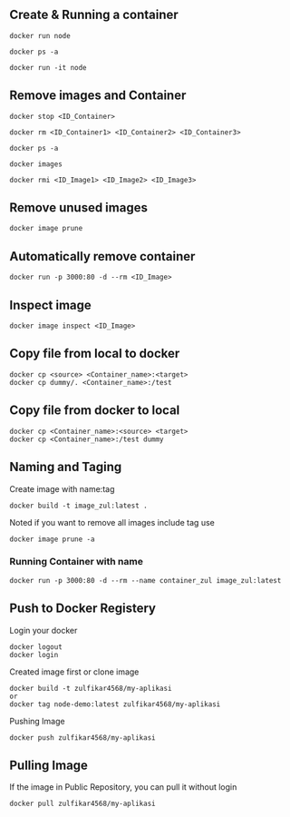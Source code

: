 ## Create & Running a container
```
docker run node

docker ps -a

docker run -it node

```

## Remove images and Container
```
docker stop <ID_Container>

docker rm <ID_Container1> <ID_Container2> <ID_Container3>

docker ps -a

docker images

docker rmi <ID_Image1> <ID_Image2> <ID_Image3>
```

## Remove unused images
```
docker image prune
```

## Automatically remove container
```
docker run -p 3000:80 -d --rm <ID_Image>
```

## Inspect image
```
docker image inspect <ID_Image>
```

## Copy file from local to docker
```
docker cp <source> <Container_name>:<target>
docker cp dummy/. <Container_name>:/test
```

## Copy file from docker to local
```
docker cp <Container_name>:<source> <target>
docker cp <Container_name>:/test dummy
```

## Naming and Taging
Create image with name:tag
```
docker build -t image_zul:latest .
```
Noted if you want to remove all images include tag use
```
docker image prune -a
```
### Running Container with name
```
docker run -p 3000:80 -d --rm --name container_zul image_zul:latest
```

## Push to Docker Registery
Login your docker
```
docker logout
docker login
```
Created image first or clone image
```
docker build -t zulfikar4568/my-aplikasi
or
docker tag node-demo:latest zulfikar4568/my-aplikasi
```
Pushing Image
```
docker push zulfikar4568/my-aplikasi
```

## Pulling Image
If the image in Public Repository, you can pull it without login
```
docker pull zulfikar4568/my-aplikasi
```